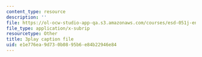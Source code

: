 ```yaml
---
content_type: resource
description: ''
file: https://ol-ocw-studio-app-qa.s3.amazonaws.com/courses/esd-051j-engineering-innovation-and-design-fall-2012/e1e776ea9d730b0895b6e84b22946e84_O5Vh5nCMMmA.srt
file_type: application/x-subrip
resourcetype: Other
title: 3play caption file
uid: e1e776ea-9d73-0b08-95b6-e84b22946e84
---
```


